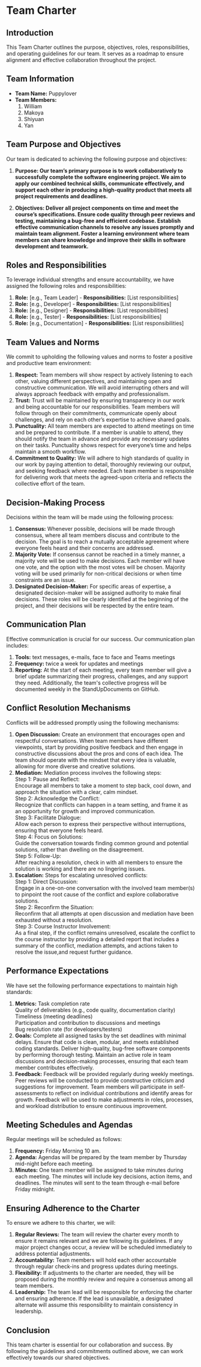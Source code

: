 # Team Charter

## Introduction
This Team Charter outlines the purpose, objectives, roles, responsibilities, and operating guidelines for our team. 
It serves as a roadmap to ensure alignment and effective collaboration throughout the project.

## Team Information
- **Team Name:** Puppylover
- **Team Members:**
  1. William
  2. Makoya
  3. Shiyuan
  4. Yan

## Team Purpose and Objectives
Our team is dedicated to achieving the following purpose and objectives:
1. **Purpose: 
    Our team’s primary purpose is to work collaboratively to successfully complete the software engineering project. We aim to apply our combined technical skills, communicate effectively, and support each other in producing a high-quality product that meets all project requirements and deadlines.**

2. **Objectives:
    Deliver all project components on time and meet the course’s specifications.
    Ensure code quality through peer reviews and testing, maintaining a bug-free and efficient codebase.
    Establish effective communication channels to resolve any issues promptly and maintain team alignment.
    Foster a learning environment where team members can share knowledge and improve their skills in software development and teamwork.**
## Roles and Responsibilities
To leverage individual strengths and ensure accountability, we have assigned the following roles and responsibilities:
1. **Role:** [e.g., Team Leader] - **Responsibilities:** [List responsibilities]
2. **Role:** [e.g., Developer] - **Responsibilities:** [List responsibilities]
3. **Role:** [e.g., Designer] - **Responsibilities:** [List responsibilities]
4. **Role:** [e.g., Tester] - **Responsibilities:** [List responsibilities]
5. **Role:** [e.g., Documentation] - **Responsibilities:** [List responsibilities]

## Team Values and Norms
We commit to upholding the following values and norms to foster a positive and productive team environment:
1. **Respect:** Team members will show respect by actively listening to each other, valuing different perspectives, and maintaining open and constructive communication. We will avoid interrupting others and will always approach feedback with empathy and professionalism.
2. **Trust:** Trust will be maintained by ensuring transparency in our work and being accountable for our responsibilities. Team members will follow through on their commitments, communicate openly about challenges, and rely on each other’s expertise to achieve shared goals.
3. **Punctuality:** All team members are expected to attend meetings on time and be prepared to contribute. If a member is unable to attend, they should notify the team in advance and provide any necessary updates on their tasks. Punctuality shows respect for everyone’s time and helps maintain a smooth workflow.
4. **Commitment to Quality:** We will adhere to high standards of quality in our work by paying attention to detail, thoroughly reviewing our output, and seeking feedback where needed. Each team member is responsible for delivering work that meets the agreed-upon criteria and reflects the collective effort of the team.

## Decision-Making Process
Decisions within the team will be made using the following process:
1. **Consensus:** Whenever possible, decisions will be made through consensus, where all team members discuss and contribute to the decision. The goal is to reach a mutually acceptable agreement where everyone feels heard and their concerns are addressed.
2. **Majority Vote:** If consensus cannot be reached in a timely manner, a majority vote will be used to make decisions. Each member will have one vote, and the option with the most votes will be chosen. Majority voting will be used primarily for non-critical decisions or when time constraints are an issue.
3. **Designated Decision-Maker:** For specific areas of expertise, a designated decision-maker will be assigned authority to make final decisions. These roles will be clearly identified at the beginning of the project, and their decisions will be respected by the entire team.

## Communication Plan
Effective communication is crucial for our success. Our communication plan includes:
1. **Tools:** text messages, e-mails, face to face and Teams meetings
2. **Frequency:** twice a week for updates and meetings
3. **Reporting:** At the start of each meeting, every team member will give a brief update summarizing their progress, challenges, and any support they need. Additionally, the team's collective progress will be documented weekly in the StandUpDocuments on GitHub.

## Conflict Resolution Mechanisms
Conflicts will be addressed promptly using the following mechanisms:
1. **Open Discussion:** Create an environment that encourages open and respectful conversations. When team members have different viewpoints, start by providing positive feedback and then engage in constructive discussions about the pros and cons of each idea. The team should operate with the mindset that every idea is valuable, allowing for more diverse and creative solutions.
2. **Mediation:** Mediation process involves the following steps:  
Step 1: Pause and Reflect:  
Encourage all members to take a moment to step back, cool down, and approach the situation with a clear, calm mindset.  
Step 2: Acknowledge the Conflict:  
Recognize that conflicts can happen in a team setting, and frame it as an opportunity for growth and improved communication.  
Step 3: Facilitate Dialogue:  
Allow each person to express their perspective without interruptions, ensuring that everyone feels heard.  
Step 4: Focus on Solutions:  
Guide the conversation towards finding common ground and potential solutions, rather than dwelling on the disagreement.  
Step 5: Follow-Up:  
After reaching a resolution, check in with all members to ensure the solution is working and there are no lingering issues.   
3. **Escalation:** Steps for escalating unresolved conflicts:  
Step 1: Direct Discussion:  
Engage in a one-on-one conversation with the involved team member(s) to pinpoint the root cause of the conflict and explore collaborative solutions.  
Step 2: Reconfirm the Situation:  
Reconfirm that all attempts at open discussion and mediation have been exhausted without a resolution.  
Step 3: Course Instructor Involvement:   
As a final step, if the conflict remains unresolved, escalate the conflict to the course instructor by providing a detailed report that includes a summary of the conflict, mediation attempts, and actions taken to resolve the issue,and request further guidance.    

## Performance Expectations
We have set the following performance expectations to maintain high standards:
1. **Metrics:** 
Task completion rate  
Quality of deliverables (e.g., code quality, documentation clarity)  
Timeliness (meeting deadlines)  
Participation and contribution to discussions and meetings  
Bug resolution rate (for developers/testers)
2. **Goals:** 
Complete all assigned tasks by the set deadlines with minimal delays.
Ensure that code is clean, modular, and meets established coding standards.
Deliver high-quality, bug-free software components by performing thorough testing.
Maintain an active role in team discussions and decision-making processes, ensuring that each team member contributes effectively.
3. **Feedback:** 
Feedback will be provided regularly during weekly meetings.
Peer reviews will be conducted to provide constructive criticism and suggestions for improvement.
Team members will participate in self-assessments to reflect on individual contributions and identify areas for growth.
Feedback will be used to make adjustments in roles, processes, and workload distribution to ensure continuous improvement.

## Meeting Schedules and Agendas
Regular meetings will be scheduled as follows:
1. **Frequency:** Friday Morning 10 am.
2. **Agenda:** Agendas will be prepared by the team member by Thursday mid-night before each meeting.
3. **Minutes:** One team member will be assigned to take minutes during each meeting. The minutes will include key decisions, action items, and deadlines. The minutes will sent to the team through e-mail before Friday midnight.

## Ensuring Adherence to the Charter
To ensure we adhere to this charter, we will:
1. **Regular Reviews:** The team will review the charter every month to ensure it remains relevant and we are following its guidelines. If any major project changes occur, a review will be scheduled immediately to address potential adjustments.
2. **Accountability:** Team members will hold each other accountable through regular check-ins and progress updates during meetings.
3. **Flexibility:** If adjustments to the charter are needed, they will be proposed during the monthly review and require a consensus among all team members.
4. **Leadership:** The team lead will be responsible for enforcing the charter and ensuring adherence. If the lead is unavailable, a designated alternate will assume this responsibility to maintain consistency in leadership.

## Conclusion
This team charter is essential for our collaboration and success. 
By following the guidelines and commitments outlined above, we can work effectively towards our shared objectives.
